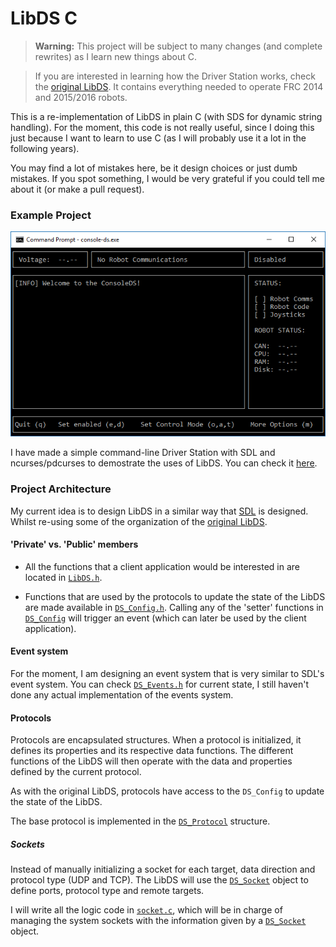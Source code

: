 # LibDS C

> **Warning:** This project will be subject to many changes (and complete rewrites) as I learn new things about C.

> If you are interested in learning how the Driver Station works, check the [original LibDS](https://github.com/frc-utilities/libds). It contains everything needed to operate FRC 2014 and 2015/2016 robots.

This is a re-implementation of LibDS in plain C (with SDS for dynamic string handling). For the moment, this code is not really useful, since I doing this just because I want to learn to use C (as I will probably use it a lot in the following years). 

You may find a lot of mistakes here, be it design choices or just dumb mistakes. If you spot something, I would be very grateful if you could tell me about it (or make a pull request).

### Example Project

![Image](example/screenshot.png)

I have made a simple command-line Driver Station with SDL and ncurses/pdcurses to demostrate the uses of LibDS. You can check it [here](example/).

### Project Architecture

My current idea is to design LibDS in a similar way that [SDL](http://libsdl.org) is designed. Whilst re-using some of the organization of the [original LibDS](https://github.com/frc-utilities/libds).

#### 'Private' vs. 'Public' members

- All the functions that a client application would be interested in are located in [`LibDS.h`](https://github.com/FRC-Utilities/LibDS-C/blob/master/include/LibDS.h). 

- Functions that are used by the protocols to update the state of the LibDS are made available in [`DS_Config.h`](https://github.com/FRC-Utilities/LibDS-C/blob/master/include/DS_Config.h). Calling any of the 'setter' functions in [`DS_Config`](https://github.com/FRC-Utilities/LibDS-C/blob/master/include/DS_Config.h) will trigger an event (which can later be used by the client application).

#### Event system

For the moment, I am designing an event system that is very similar to SDL's event system. You can check [`DS_Events.h`](https://github.com/FRC-Utilities/LibDS-C/blob/master/include/DS_Events.h) for current state, I still haven't done any actual implementation of the events system.

#### Protocols

Protocols are encapsulated structures. When a protocol is initialized, it defines its properties and its respective data functions. The different functions of the LibDS will then operate with the data and properties defined by the current protocol.

As with the original LibDS, protocols have access to the `DS_Config` to update the state of the LibDS.

The base protocol is implemented in the [`DS_Protocol`](https://github.com/FRC-Utilities/LibDS-C/blob/master/include/DS_Objects.h#L42) structure.

##### Sockets

Instead of manually initializing a socket for each target, data direction and protocol type (UDP and TCP). The LibDS will use the [`DS_Socket`](https://github.com/FRC-Utilities/LibDS-C/blob/master/include/DS_Objects.h#L34) object to define ports, protocol type and remote targets. 

I will write all the logic code in [`socket.c`](https://github.com/FRC-Utilities/LibDS-C/blob/master/src/socket.c), which will be in charge of managing the system sockets with the information given by a [`DS_Socket`](https://github.com/FRC-Utilities/LibDS-C/blob/master/include/DS_Objects.h#L34) object.
